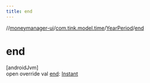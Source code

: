 ```yaml
---
title: end
---
```

//[moneymanager-ui](../../../index.html)/[com.tink.model.time](../index.html)/[YearPeriod](index.html)/[end](end.html)



# end



[androidJvm]\
open override val [end](end.html): [Instant](https://developer.android.com/reference/kotlin/java/time/Instant.html)




